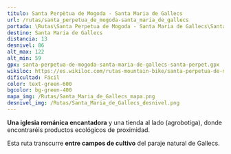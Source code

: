 ```yaml
---
titulo: Santa Perpètua de Mogoda - Santa Maria de Gallecs
url: /rutas/santa_perpetua_de_mogoda-santa_maria_de_gallecs
portada: \Rutas\Santa Perpetua de Mogoda - Santa Maria de Gallecs\Santa_Maria_de_Gallecs_18.JPG
destino: Santa Maria de Gallecs
distancia: 13
desnivel: 86
alt_max: 122
alt_min: 59
gpx: santa-perpetua-de-mogoda-santa-maria-de-gallecs-santa-perpet.gpx
wikiloc: https://es.wikiloc.com/rutas-mountain-bike/santa-perpetua-de-mogoda-santa-maria-de-gallecs-santa-perpetua-de-mogoda-70906809
dificultad: Fácil
color: text-green-600
bgcolor: bg-green-400
mapa_img: /Rutas/Santa_Maria_de_Gallecs_mapa.png
desnivel_img: /Rutas/Santa_Maria_de_Gallecs_desnivel.png
---
```


**Una iglesia románica encantadora** y una tienda al lado (agrobotiga), donde encontraréis productos ecológicos de proximidad.

Esta ruta transcurre **entre campos de cultivo** del paraje natural de Gallecs.